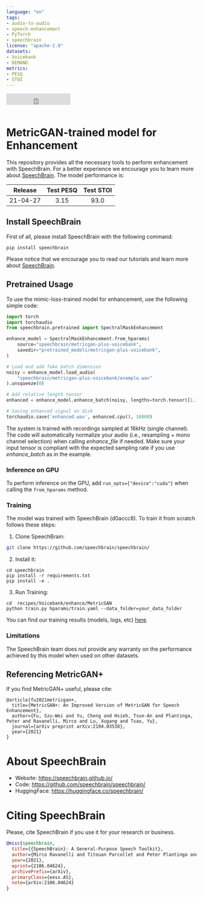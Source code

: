 ```yaml
---
language: "en"
tags:
- audio-to-audio 
- speech-enhancement
- PyTorch
- speechbrain
license: "apache-2.0"
datasets:
- Voicebank
- DEMAND
metrics:
- PESQ
- STOI
---
```


<iframe src="https://ghbtns.com/github-btn.html?user=speechbrain&repo=speechbrain&type=star&count=true&size=large&v=2" frameborder="0" scrolling="0" width="170" height="30" title="GitHub"></iframe>
<br/><br/>

# MetricGAN-trained model for Enhancement

This repository provides all the necessary tools to perform enhancement with
SpeechBrain. For a better experience we encourage you to learn more about
[SpeechBrain](https://speechbrain.github.io). The model performance is:

| Release | Test PESQ | Test STOI |
|:-----------:|:-----:| :-----:|
| 21-04-27 | 3.15 | 93.0 |

## Install SpeechBrain

First of all, please install SpeechBrain with the following command:

```
pip install speechbrain
```

Please notice that we encourage you to read our tutorials and learn more about
[SpeechBrain](https://speechbrain.github.io).

## Pretrained Usage

To use the mimic-loss-trained model for enhancement, use the following simple code:

```python
import torch
import torchaudio
from speechbrain.pretrained import SpectralMaskEnhancement

enhance_model = SpectralMaskEnhancement.from_hparams(
    source="speechbrain/metricgan-plus-voicebank",
    savedir="pretrained_models/metricgan-plus-voicebank",
)

# Load and add fake batch dimension
noisy = enhance_model.load_audio(
    "speechbrain/metricgan-plus-voicebank/example.wav"
).unsqueeze(0)

# Add relative length tensor
enhanced = enhance_model.enhance_batch(noisy, lengths=torch.tensor([1.]))

# Saving enhanced signal on disk
torchaudio.save('enhanced.wav', enhanced.cpu(), 16000)
```

The system is trained with recordings sampled at 16kHz (single channel).
The code will automatically normalize your audio (i.e., resampling + mono channel selection) when calling *enhance_file* if needed. Make sure your input tensor is compliant with the expected sampling rate if you use *enhance_batch* as in the example.

### Inference on GPU
To perform inference on the GPU, add  `run_opts={"device":"cuda"}`  when calling the `from_hparams` method.

### Training
The model was trained with SpeechBrain (d0accc8).
To train it from scratch follows these steps:
1. Clone SpeechBrain:
```bash
git clone https://github.com/speechbrain/speechbrain/
```
2. Install it:
```
cd speechbrain
pip install -r requirements.txt
pip install -e .
```

3. Run Training:
```
cd  recipes/Voicebank/enhance/MetricGAN
python train.py hparams/train.yaml --data_folder=your_data_folder
```

You can find our training results (models, logs, etc) [here](https://drive.google.com/drive/folders/1fcVP52gHgoMX9diNN1JxX_My5KaRNZWs?usp=sharing).

### Limitations
The SpeechBrain team does not provide any warranty on the performance achieved by this model when used on other datasets.

## Referencing MetricGAN+

If you find MetricGAN+ useful, please cite:

```
@article{fu2021metricgan+,
  title={MetricGAN+: An Improved Version of MetricGAN for Speech Enhancement},
  author={Fu, Szu-Wei and Yu, Cheng and Hsieh, Tsun-An and Plantinga, Peter and Ravanelli, Mirco and Lu, Xugang and Tsao, Yu},
  journal={arXiv preprint arXiv:2104.03538},
  year={2021}
}
```

# **About SpeechBrain**
- Website: https://speechbrain.github.io/
- Code: https://github.com/speechbrain/speechbrain/
- HuggingFace: https://huggingface.co/speechbrain/


# **Citing SpeechBrain**
Please, cite SpeechBrain if you use it for your research or business.


```bibtex
@misc{speechbrain,
  title={{SpeechBrain}: A General-Purpose Speech Toolkit},
  author={Mirco Ravanelli and Titouan Parcollet and Peter Plantinga and Aku Rouhe and Samuele Cornell and Loren Lugosch and Cem Subakan and Nauman Dawalatabad and Abdelwahab Heba and Jianyuan Zhong and Ju-Chieh Chou and Sung-Lin Yeh and Szu-Wei Fu and Chien-Feng Liao and Elena Rastorgueva and François Grondin and William Aris and Hwidong Na and Yan Gao and Renato De Mori and Yoshua Bengio},
  year={2021},
  eprint={2106.04624},
  archivePrefix={arXiv},
  primaryClass={eess.AS},
  note={arXiv:2106.04624}
}
```
